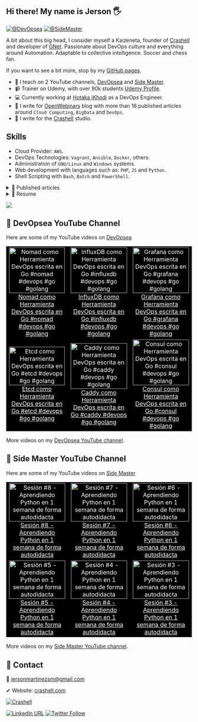 ## Hi there! My name is Jerson 🖐
<!-- <img src = "https://raw.githubusercontent.com/MartinHeinz/MartinHeinz/master/wave.gif" style="width:25px;" width="25px"> -->

[![@DevOpsea](https://img.shields.io/youtube/channel/subscribers/UCHQb90WIYhLUObEc8uVJR6A?label=%40DevOpsea&style=social)](https://www.youtube.com/@devopsea?sub_confirmation=1)
[![@SideMaster](https://img.shields.io/youtube/channel/subscribers/UC-_To7b_NPrxvgG-_de5HRA?label=%40SideMaster&style=social)](https://youtube.com/sidemaster?sub_confirmation=1)

A bit about this big head, I consider myself a Kaizeneta, founder of [Crashell](https://www.crashell.com) and developer of [GNet](https://www.crashell.com/gnet). Passionate about DevOps culture and everything around Automation. Adaptable to collective intelligence. Soccer and chess fan. 
 
If you want to see a bit more, stop by my [GitHub pages](https://jersonmartinez.github.io/jersonmartinez/).

- 🎥 I teach on 2 YouTube channels, [DevOpsea](https://www.youtube.com/@devopsea?sub_confirmation=1) and [Side Master](https://www.youtube.com/user/sidemastersupremo?sub_confirmation=1).
- 📹 Trainer on Udemy, with over 90k students [Udemy Profile](https://www.udemy.com/user/side-master/).
- 💻 Currently working at [Hotaka iKhodi](https://www.hotaka.io/) as a DevOps Engineer.
- 📰 I write for [OpenWebinars](https://openwebinars.net/@antoniomorenosm/) blog with more than 16 published articles around `Cloud Computing`, `BigData` and `DevOps`.
- 📰 I write for the [Crashell](https://www.crashell.com/estudio) studio.

## Skills
<!-- <img src = "https://media2.giphy.com/media/QssGEmpkyEOhBCb7e1/giphy.gif?cid=ecf05e47a0n3gi1bfqntqmob8g9aid1oyj2wr3ds3mg700bl&rid=giphy.gif" width="20px"> -->
- Cloud Provider: `AWS`.
- DevOps Technologies: `Vagrant`, `Ansible`, `Docker`, others.
- Administration of `GNU/Linux` and `Windows` systems.
- Web development with languages such as: `PHP`, `JS` and `Python`.
- Shell Scripting with `Bash`, `Batch` and `PowerShell`.

<details>
	<summary> 📰 Published articles</summary>
<br>
	<ul>
		<li><a href="https://openwebinars.net/blog/monitorizando-datos-con-influxdb-telegraf-y-grafana/" target="_blank">📄 Monitorizando datos con InfluxDB, Telegraf y Grafana</a></li>
		<li><a href="https://openwebinars.net/blog/que-es-influxdb-y-primeros-pasos/" target="_blank">📄 Qué es InfluxDB y primeros pasos</a></li>
		<li><a href="https://openwebinars.net/blog/que-es-telegraf-y-primeros-pasos/" target="_blank">📄 Qué es Telegraf y primeros pasos</a></li>
		<li><a href="https://openwebinars.net/blog/que-es-grafana-y-primeros-pasos/" target="_blank">📄 Qué es Grafana y primeros pasos</a></li>
		<li><a href="https://openwebinars.net/blog/go-vs-python-diferencias-y-puntos-fuertes/" target="_blank">📄 Go vs Python: Diferencias y puntos fuertes</a></li>
		<li><a href="https://openwebinars.net/blog/gestion-de-procesos-y-servicios-desde-shell-script-en-windows/" target="_blank">📄 Gestión de procesos y servicios desde Shell Script en Windows</a></li>
		<li><a href="https://www.crashell.com/estudio/habilitar_distro_wsl_2_con_docker_engine_en_windows" target="_blank">📄 Habilitar distro WSL 2 con Docker Engine en Windows</a></li>
		<li><a href="https://www.crashell.com/estudio/hacer_ping_desde_php" target="_blank">📄 Hacer ping desde PHP</a></li>
		<li><a href="https://www.crashell.com/estudio/cortar_y_unir_archivos_desde_php" target="_blank">📄 Cortar y unir archivos desde PHP</a></li>
		<li><a href="https://www.crashell.com/estudio/mejora_la_productividad_de_tu_empresa_con_git" target="_blank">📄 Mejora la productividad de tu empresa con Git</a></li>
		<li><a href="https://openwebinars.net/blog/infraestructura-lamp-con-docker-compose/" target="_blank">📄 Infraestructura LAMP con Docker Compose</a></li>
		<li><a href="https://openwebinars.net/blog/programacion-de-tareas-desde-la-terminal-de-windows/" target="_blank">📄 Programación de tareas desde la terminal de Windows</a></li>
		<li><a href="https://openwebinars.net/blog/automatizacion-de-procesos-con-shell-script-batch/" target="_blank">📄 Automatización de procesos con Shell Script Batch</a></li>
		<li><a href="https://openwebinars.net/blog/20-comandos-de-red-mas-importantes-en-windows/" target="_blank">📄 20 comandos de red más importantes en Windows</a></li>
		<li><a href="https://openwebinars.net/blog/shell-scripting-en-sistemas-windows/" target="_blank">📄 Shell Scripting en Sistemas Windows</a></li>
		<li><a href="https://openwebinars.net/blog/certificaciones-de-azure/" target="_blank">📄 Certificaciones de Microsoft Azure</a></li>
		<li><a href="https://openwebinars.net/blog/go-para-devops/" target="_blank">📄 Go para DevOps</a></li>
		<li><a href="https://openwebinars.net/blog/trunk-based-development-vs-git-flow-cual-elegir/" target="_blank">📄 Trunk Based Development vs Git Flow, cuál elegir</a></li>
		<li><a href="https://openwebinars.net/blog/evolucion-y-futuro-de-los-proveedores-cloud/" target="_blank">📄 Evolución y futuro de los proveedores Cloud</a></li>
		<li><a href="https://openwebinars.net/blog/agile-testing-principios-etapas-y-ventajas/" target="_blank">📄 Agile testing: Principios, etapas y ventajas</a></li>
		<li><a href="https://openwebinars.net/blog/top-herramientas-devops-comunicacion-y-chatops/" target="_blank">📄 Top herramientas DevOps: Comunicación y ChatOps</a></li>
		<li><a href="https://openwebinars.net/blog/top-herramientas-devops-del-monitoreo-la-observabilidad/" target="_blank">📄 Top herramientas DevOps: Del Monitoreo a la Observabilidad</a></li>
	</ul>
</details>

<details>
	<summary> 📃 Resume</summary>
<br>
<ul><li><a href="https://github.com/jersonmartinez/jersonmartinez/blob/main/src/CV/Curriculum%20Vitae%20-%20Jerson%20Antonio%20Mart%C3%ADnez%20Moreno.pdf">👉 View document</a>.</li></ul>
</details>

[![](https://visitcount.itsvg.in/api?id=jersonmartinez&label=Profile%20visits&color=12&icon=5&pretty=true)](https://visitcount.itsvg.in)

## 🎥 DevOpsea YouTube Channel

Here are some of my YouTube videos on [DevOpsea](https://www.youtube.com/@devopsea?sub_confirmation=1)

<!-- DEVOPSEA-YOUTUBE-VIDEOS-LIST-BEGIN -->
<table><tr><td align="center" style="background-color: black;"><a href="https://www.youtube.com/watch?v=3f00LFj686w" target="_blank" style="color: white;"><img src="https://img.youtube.com/vi/3f00LFj686w/0.jpg" alt="Nomad como Herramienta DevOps escrita en Go #nomad #devops #go #golang" width="100%"><br>Nomad como Herramienta DevOps escrita en Go #nomad #devops #go #golang</a></td><td align="center" style="background-color: black;"><a href="https://www.youtube.com/watch?v=yTJxWcWfFkE" target="_blank" style="color: white;"><img src="https://img.youtube.com/vi/yTJxWcWfFkE/0.jpg" alt="InfluxDB como Herramienta DevOps escrita en Go #influxdb #devops #go #golang" width="100%"><br>InfluxDB como Herramienta DevOps escrita en Go #influxdb #devops #go #golang</a></td><td align="center" style="background-color: black;"><a href="https://www.youtube.com/watch?v=kybTfGR-PqQ" target="_blank" style="color: white;"><img src="https://img.youtube.com/vi/kybTfGR-PqQ/0.jpg" alt="Grafana como Herramienta DevOps escrita en Go #grafana #devops #go #golang" width="100%"><br>Grafana como Herramienta DevOps escrita en Go #grafana #devops #go #golang</a></td></tr><tr><td align="center" style="background-color: black;"><a href="https://www.youtube.com/watch?v=ZObVgA5lyKc" target="_blank" style="color: white;"><img src="https://img.youtube.com/vi/ZObVgA5lyKc/0.jpg" alt="Etcd como Herramienta DevOps escrita en Go #etcd #devops #go #golang" width="100%"><br>Etcd como Herramienta DevOps escrita en Go #etcd #devops #go #golang</a></td><td align="center" style="background-color: black;"><a href="https://www.youtube.com/watch?v=HOxIgoJzmSg" target="_blank" style="color: white;"><img src="https://img.youtube.com/vi/HOxIgoJzmSg/0.jpg" alt="Caddy como Herramienta DevOps escrita en Go #caddy #devops #go #golang" width="100%"><br>Caddy como Herramienta DevOps escrita en Go #caddy #devops #go #golang</a></td><td align="center" style="background-color: black;"><a href="https://www.youtube.com/watch?v=cXX6pFyUOFM" target="_blank" style="color: white;"><img src="https://img.youtube.com/vi/cXX6pFyUOFM/0.jpg" alt="Consul como Herramienta DevOps escrita en Go #consul #devops #go #golang" width="100%"><br>Consul como Herramienta DevOps escrita en Go #consul #devops #go #golang</a></td></tr><tr></tr></table>
<!-- DEVOPSEA-YOUTUBE-VIDEOS-LIST-END -->

More videos on my [DevOpsea YouTube channel](https://www.youtube.com/@DevOpsea/videos/?sub_confirmation=1).

## 🎥 Side Master YouTube Channel

Here are some of my YouTube videos on [Side Master](https://www.youtube.com/@SideMaster?sub_confirmation=1)

<!-- SIDEMASTER-YOUTUBE-VIDEOS-LIST-BEGIN -->
<table><tr><td align="center" style="background-color: black;"><a href="https://www.youtube.com/watch?v=bsk2lG5PmRs" target="_blank" style="color: white;"><img src="https://img.youtube.com/vi/bsk2lG5PmRs/0.jpg" alt="Sesión #8 - Aprendiendo Python en 1 semana de forma autodidacta" width="100%"><br>Sesión #8 - Aprendiendo Python en 1 semana de forma autodidacta</a></td><td align="center" style="background-color: black;"><a href="https://www.youtube.com/watch?v=FGm8MgGULxI" target="_blank" style="color: white;"><img src="https://img.youtube.com/vi/FGm8MgGULxI/0.jpg" alt="Sesión #7 - Aprendiendo Python en 1 semana de forma autodidacta" width="100%"><br>Sesión #7 - Aprendiendo Python en 1 semana de forma autodidacta</a></td><td align="center" style="background-color: black;"><a href="https://www.youtube.com/watch?v=3XCwCzopYTg" target="_blank" style="color: white;"><img src="https://img.youtube.com/vi/3XCwCzopYTg/0.jpg" alt="Sesión #6 - Aprendiendo Python en 1 semana de forma autodidacta" width="100%"><br>Sesión #6 - Aprendiendo Python en 1 semana de forma autodidacta</a></td></tr><tr><td align="center" style="background-color: black;"><a href="https://www.youtube.com/watch?v=HmPV_xmVqyE" target="_blank" style="color: white;"><img src="https://img.youtube.com/vi/HmPV_xmVqyE/0.jpg" alt="Sesión #5 - Aprendiendo Python en 1 semana de forma autodidacta" width="100%"><br>Sesión #5 - Aprendiendo Python en 1 semana de forma autodidacta</a></td><td align="center" style="background-color: black;"><a href="https://www.youtube.com/watch?v=AKtNfOuvs-0" target="_blank" style="color: white;"><img src="https://img.youtube.com/vi/AKtNfOuvs-0/0.jpg" alt="Sesión #4 - Aprendiendo Python en 1 semana de forma autodidacta" width="100%"><br>Sesión #4 - Aprendiendo Python en 1 semana de forma autodidacta</a></td><td align="center" style="background-color: black;"><a href="https://www.youtube.com/watch?v=rnGTJKJyhAk" target="_blank" style="color: white;"><img src="https://img.youtube.com/vi/rnGTJKJyhAk/0.jpg" alt="Sesión #3 - Aprendiendo Python en 1 semana de forma autodidacta" width="100%"><br>Sesión #3 - Aprendiendo Python en 1 semana de forma autodidacta</a></td></tr><tr></tr></table>
<!-- SIDEMASTER-YOUTUBE-VIDEOS-LIST-END -->

More videos on my [Side Master YouTube channel](https://www.youtube.com/@SideMaster/videos/?sub_confirmation=1).

## 💬 Contact

💌 jersonmartinezsm@gmail.com

✔ Website: [crashell.com](https://www.crashell.com)

<a href="https://www.crashell.com/?suscribirse" target="_blank"><img alt="Crashell" src="https://img.shields.io/twitter/url?color=9cf&label=%40Crashell&logo=Crashell&logoColor=informational&style=for-the-badge&url=https%3A%2F%2Ftwitter.com%2Fantoniomorenosm"></a>

<a href="https://www.linkedin.com/in/jersonmartinezsm/" target="_blank"><img alt="LinkedIn URL" src="https://img.shields.io/twitter/url?label=Jerson%20Martinez&logo=linkedin&style=social&url=https%3A%2F%2Fwww.linkedin.com%2Fin%2Fjersonmartinezsm%2F"></a>
<a href="https://twitter.com/antoniomorenosm" target="_blank"><img alt="Twitter Follow" src="https://img.shields.io/twitter/follow/antoniomorenosm?label=S%C3%ADgueme%20en%20%40antoniomorenosm&style=social"></a>
